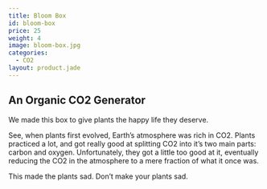 ```yaml
---
title: Bloom Box
id: bloom-box
price: 25
weight: 4
image: bloom-box.jpg
categories:
  - CO2
layout: product.jade
---
```


## An Organic CO2 Generator

We made this box to give plants the happy life they deserve.

See, when plants first evolved, Earth’s atmosphere was rich in CO2. Plants practiced a lot, and got really good at splitting CO2 into it’s two main parts: carbon and oxygen. Unfortunately, they got a little too good at it, eventually reducing the CO2 in the atmosphere to a mere fraction of what it once was.

This made the plants sad. Don’t make your plants sad.
